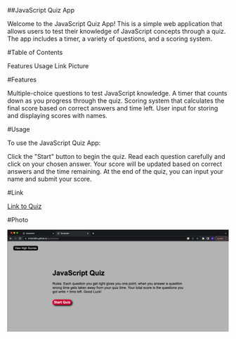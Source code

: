##JavaScript Quiz App

Welcome to the JavaScript Quiz App! This is a simple web application that allows users to test their knowledge of JavaScript concepts through a quiz. The app includes a timer, a variety of questions, and a scoring system.

#Table of Contents

Features
Usage
Link
Picture

#Features

Multiple-choice questions to test JavaScript knowledge.
A timer that counts down as you progress through the quiz.
Scoring system that calculates the final score based on correct answers and time left.
User input for storing and displaying scores with names.

#Usage

To use the JavaScript Quiz App:

Click the "Start" button to begin the quiz.
Read each question carefully and click on your chosen answer.
Your score will be updated based on correct answers and the time remaining.
At the end of the quiz, you can input your name and submit your score.

#Link

[Link to Quiz](https://m1tch3llm.github.io/QuizKnows/)

#Photo

![Project Photo](./assets/QuizKnowsPhoto.png)
